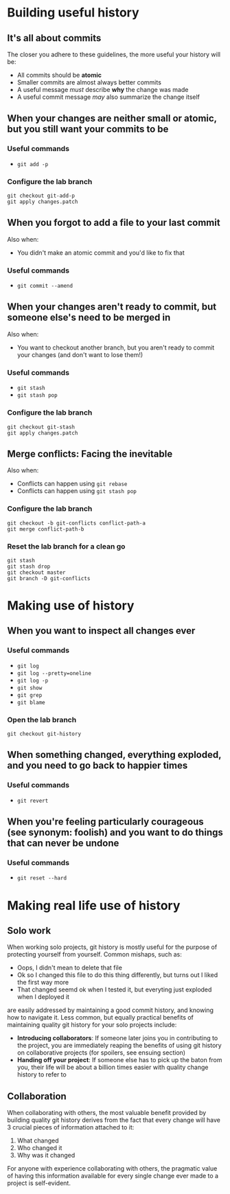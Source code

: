 # Building useful history

## It's all about commits

The closer you adhere to these guidelines, the more useful your history will be:

- All commits should be **atomic**
- Smaller commits are almost always better commits
- A useful message *must* describe **why** the change was made
- A useful commit message *may* also summarize the change itself

## When your changes are neither small or atomic, but you still want your commits to be

### Useful commands

- `git add -p`

### Configure the lab branch

```
git checkout git-add-p
git apply changes.patch
```

## When you forgot to add a file to your last commit

Also when:

- You didn't make an atomic commit and you'd like to fix that

### Useful commands

- `git commit --amend`

## When your changes aren't ready to commit, but someone else's need to be merged in

Also when:

- You want to checkout another branch, but you aren't ready to commit your changes (and don't want to lose them!)

### Useful commands

- `git stash`
- `git stash pop`

### Configure the lab branch

```
git checkout git-stash
git apply changes.patch
```

## Merge conflicts: Facing the inevitable

Also when:
- Conflicts can happen using `git rebase`
- Conflicts can happen using `git stash pop`

### Configure the lab branch

```
git checkout -b git-conflicts conflict-path-a
git merge conflict-path-b
```

### Reset the lab branch for a clean go

```
git stash
git stash drop
git checkout master
git branch -D git-conflicts
```

# Making use of history

## When you want to inspect all changes ever

### Useful commands

- `git log`
- `git log --pretty=oneline`
- `git log -p`
- `git show`
- `git grep`
- `git blame`

### Open the lab branch

```
git checkout git-history
```

## When something changed, everything exploded, and you need to go back to happier times

### Useful commands

- `git revert`

## When you're feeling particularly courageous (see synonym: foolish) and you want to do things that can never be undone

### Useful commands

- `git reset --hard`

# Making real life use of history

## Solo work

When working solo projects, git history is mostly useful for the purpose of protecting
yourself from yourself. Common mishaps, such as:

- Oops, I didn't mean to delete that file
- Ok so I changed this file to do this thing differently, but turns out I liked the first way more
- That changed seemd ok when I tested it, but everyting just exploded when I deployed it

are easily addressed by maintaining a good commit history, and knowing how to navigate it. Less common,
but equally practical benefits of maintaining quality git history for your solo projects include:

- **Introducing collaborators**: If someone later joins you in contributing to the project, you are
  immediately reaping the benefits of using git history on collaborative projects (for spoilers, see ensuing section)
- **Handing off your project**: If someone else has to pick up the baton from you, their life will be about a billion
  times easier with quality change history to refer to

## Collaboration

When collaborating with others, the most valuable benefit provided by building quality git
history derives from the fact that every change will have 3 crucial pieces of information
attached to it:

1. What changed
2. Who changed it
3. Why was it changed

For anyone with experience collaborating with others, the pragmatic value of having this
information available for every single change ever made to a project is self-evident.
